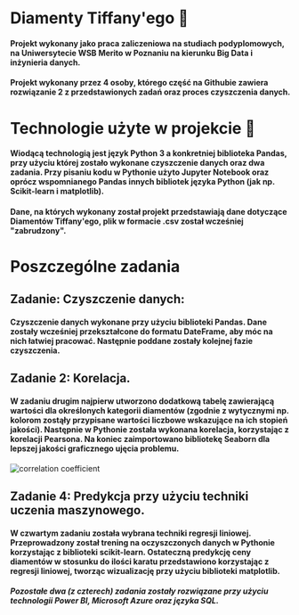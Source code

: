 # Diamenty Tiffany'ego :gem:

#### Projekt wykonany jako praca zaliczeniowa na studiach podyplomowych, na Uniwersytecie WSB Merito w Poznaniu na kierunku Big Data i inżynieria danych.
#### Projekt wykonany przez 4 osoby, którego część na Githubie zawiera rozwiązanie 2 z przedstawionych zadań oraz proces czyszczenia danych.


# Technologie użyte w projekcie 📁

#### Wiodącą technologią jest język Python 3 a konkretniej biblioteka Pandas, przy użyciu której zostało wykonane czyszczenie danych oraz dwa zadania. Przy pisaniu kodu w Pythonie użyto Jupyter Notebook oraz oprócz wspomnianego Pandas innych bibliotek języka Python (jak np. Scikit-learn i matplotlib). 
#### Dane, na których wykonany został projekt przedstawiają dane dotyczące Diamentów Tiffany'ego, plik w formacie .csv został wcześniej "zabrudzony".


# Poszczególne zadania

## Zadanie: Czyszczenie danych:

#### Czyszczenie danych wykonane przy użyciu biblioteki Pandas. Dane zostały wcześniej przekształcone do formatu DateFrame, aby móc na nich łatwiej pracować. Następnie poddane zostały kolejnej fazie czyszczenia.

## Zadanie 2: Korelacja.

#### W zadaniu drugim najpierw utworzono dodatkową tabelę zawierającą wartości dla określonych kategorii diamentów (zgodnie z wytycznymi np. kolorom zostąły przypisane wartości liczbowe wskazujące na ich stopień jakości). Następnie w Pythonie została wykonana korelacja, korzystając z korelacji Pearsona. Na koniec zaimportowano bibliotekę Seaborn dla lepszej jakości graficznego ujęcia problemu.

![correlation coefficient](https://i.imgur.com/sylNGTc.png)

## Zadanie 4: Predykcja przy użyciu techniki uczenia maszynowego.

#### W czwartym zadaniu została wybrana techniki regresji liniowej. Przeprowadzony został trening na oczyszczonych danych w Pythonie korzystając z biblioteki scikit-learn. Ostateczną predykcję ceny diamentów w stosunku do ilości karatu przedstawiono korzystając z regresji liniowej, tworząc wizualizację przy użyciu biblioteki matplotlib.

##### Pozostałe dwa (z czterech) zadania zostały rozwiązane przy użyciu technologii Power BI, Microsoft Azure oraz języka SQL.
